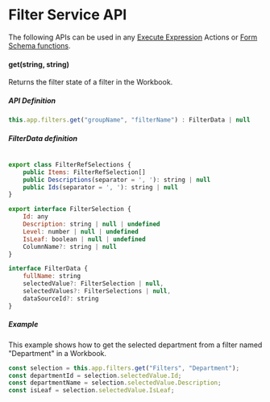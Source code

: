 # Filter Service API

The following APIs can be used in any [Execute Expression](../interactionmodel/workbookactions.md#execute-expression) Actions or [Form Schema functions](../../../forms/formschemas/functions.md).

#### get(string, string)

Returns the filter state of a filter in the Workbook.

##### API Definition

```javascript
this.app.filters.get("groupName", "filterName") : FilterData | null
```

##### FilterData definition

```javascript

export class FilterRefSelections {
    public Items: FilterRefSelection[]
    public Descriptions(separator = ', '): string | null
    public Ids(separator = ', '): string | null
}

export interface FilterSelection {
    Id: any
    Description: string | null | undefined
    Level: number | null | undefined
    IsLeaf: boolean | null | undefined
    ColumnName?: string | null
}

interface FilterData {
    fullName: string
    selectedValue?: FilterSelection | null,
    selectedValues?: FilterSelections | null,
    dataSourceId?: string
}
```

##### Example

This example shows how to get the selected department from a filter named "Department" in a Workbook.

```javascript
const selection = this.app.filters.get("Filters", "Department");
const departmentId = selection.selectedValue.Id;
const departmentName = selection.selectedValue.Description;
const isLeaf = selection.selectedValue.IsLeaf;

```
